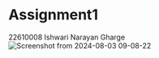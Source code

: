 # Assignment1
22610008
Ishwari Narayan Gharge
![Screenshot from 2024-08-03 09-08-22](https://github.com/user-attachments/assets/4544d6e0-1808-4f34-a37a-34a802614995)
